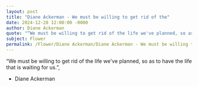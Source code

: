 ```yaml
---
layout: post
title: "Diane Ackerman - We must be willing to get rid of the"
date: 2024-12-28 12:00:00 -0000
author: Diane Ackerman
quote: "“We must be willing to get rid of the life we've planned, so as to have the life that is waiting for us.”,"
subject: Flower
permalink: /Flower/Diane Ackerman/Diane Ackerman - We must be willing to get rid of the
---
```


“We must be willing to get rid of the life we've planned, so as to have the life that is waiting for us.”,

- Diane Ackerman

